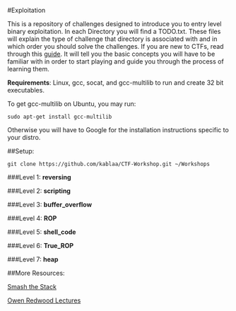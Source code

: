 #Exploitation

This is a repository of challenges designed to introduce you to entry level binary exploitation. In each Directory you will find a TODO.txt. These files will explain the type of challenge that directory is associated with and in which order you should solve the challenges. If you are new to CTFs, read through this [guide](https://github.com/kablaa/CTF-Workshop/blob/master/Exploitation/guide.md). It will tell you the basic concepts you will have to be familiar with in order to start playing and guide you through the process of learning them.

**Requirements**:
    Linux, gcc, socat, and gcc-multilib to run and create 32 bit executables.

To get gcc-multilib on Ubuntu, you may run:

    sudo apt-get install gcc-multilib

Otherwise you will have to Google for the installation instructions specific to your distro.

##Setup:

    git clone https://github.com/kablaa/CTF-Workshop.git ~/Workshops




###Level 1: **reversing**

###Level 2: **scripting**

###Level 3: **buffer_overflow**

###Level 4: **ROP**

###Level 5: **shell_code**

###Level 6: **True_ROP**

###Level 7: **heap**

##More Resources: 

[Smash the Stack](https://avicoder.me/2016/02/01/smashsatck-revived/)

[Owen Redwood Lectures](http://www.cs.fsu.edu/~redwood/OffensiveComputerSecurity/lectures.html)
    
